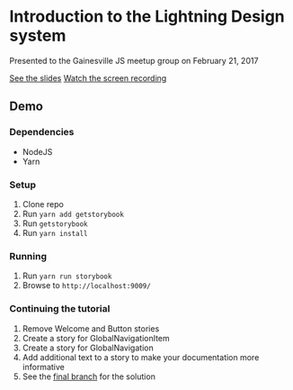 # Introduction to the Lightning Design system

Presented to the Gainesville JS meetup group on February 21, 2017

[See the slides](https://docs.google.com/presentation/d/1LUhLDTFyb5qIsyDERZKawwpEquWZ0L_rk_4NlLScf_U/edit#slide=id.p)
[Watch the screen recording](https://drive.google.com/file/d/0ByuFVgkS5FT6MDI4Z2REXzFrbGc/view)

## Demo

### Dependencies

* NodeJS
* Yarn

### Setup

1. Clone repo
2. Run `yarn add getstorybook`
2. Run `getstorybook`
3. Run `yarn install`

### Running

1. Run `yarn run storybook`
2. Browse to `http://localhost:9009/`

### Continuing the tutorial

1. Remove Welcome and Button stories
2. Create a story for GlobalNavigationItem
3. Create a story for GlobalNavigation
4. Add additional text to a story to make your documentation more informative
5. See the [final branch](https://github.com/gotoplanb/Presentation_2017_GainesvillsJS_ReactStorybooks/tree/final) for the solution
